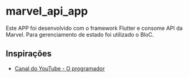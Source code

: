 # marvel_api_app

Este APP foi desenvolvido com o framework Flutter e consome API da Marvel.
Para gerenciamento de estado foi utilizado o BloC.

## Inspirações

- [Canal do YouTube - O programador](https://www.youtube.com/user/ThePapibaquigrafo)

